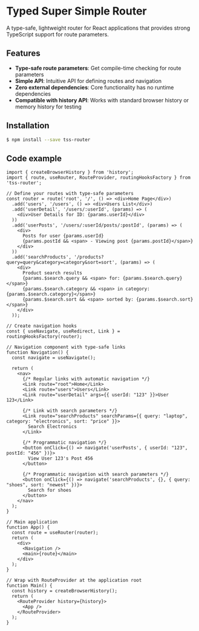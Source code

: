 # Typed Super Simple Router

A type-safe, lightweight router for React applications that provides strong TypeScript support for route parameters.

## Features

- **Type-safe route parameters**: Get compile-time checking for route parameters
- **Simple API**: Intuitive API for defining routes and navigation
- **Zero external dependencies**: Core functionality has no runtime dependencies
- **Compatible with history API**: Works with standard browser history or memory history for testing

## Installation

```sh
$ npm install --save tss-router
```

## Code example

```tsx
import { createBrowserHistory } from 'history';
import { route, useRouter, RouteProvider, routingHooksFactory } from 'tss-router';

// Define your routes with type-safe parameters
const router = route('root', '/', () => <div>Home Page</div>)
  .add('users', '/users', () => <div>Users List</div>)
  .add('userDetail', '/users/:userId', (params) => (
    <div>User Details for ID: {params.userId}</div>
  ))
  .add('userPosts', '/users/:userId/posts/:postId', (params) => (
    <div>
      Posts for user {params.userId}
      {params.postId && <span> - Viewing post {params.postId}</span>}
    </div>
  ))
  .add('searchProducts', '/products?query=query&category=category&sort=sort', (params) => (
    <div>
      Product search results
      {params.$search.query && <span> for: {params.$search.query}</span>}
      {params.$search.category && <span> in category: {params.$search.category}</span>}
      {params.$search.sort && <span> sorted by: {params.$search.sort}</span>}
    </div>
  ));

// Create navigation hooks
const { useNavigate, useRedirect, Link } = routingHooksFactory(router);

// Navigation component with type-safe links
function Navigation() {
  const navigate = useNavigate();
  
  return (
    <nav>
      {/* Regular links with automatic navigation */}
      <Link route="root">Home</Link>
      <Link route="users">Users</Link>
      <Link route="userDetail" args={{ userId: "123" }}>User 123</Link>
      
      {/* Link with search parameters */}
      <Link route="searchProducts" searchParams={{ query: "laptop", category: "electronics", sort: "price" }}>
        Search Electronics
      </Link>
      
      {/* Programmatic navigation */}
      <button onClick={() => navigate('userPosts', { userId: "123", postId: "456" })}>
        View User 123's Post 456
      </button>
      
      {/* Programmatic navigation with search parameters */}
      <button onClick={() => navigate('searchProducts', {}, { query: "shoes", sort: "newest" })}>
        Search for shoes
      </button>
    </nav>
  );
}

// Main application
function App() {
  const route = useRouter(router);
  return (
    <div>
      <Navigation />
      <main>{route}</main>
    </div>
  );
}

// Wrap with RouteProvider at the application root
function Main() {
  const history = createBrowserHistory();
  return (
    <RouteProvider history={history}>
      <App />
    </RouteProvider>
  );
}
```


